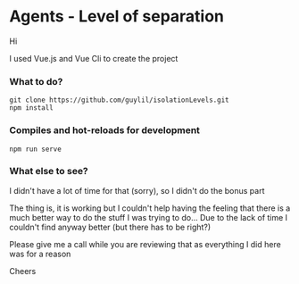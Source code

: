 # Agents - Level of separation

Hi 

I used Vue.js and Vue Cli to create the project

### What to do?
```
git clone https://github.com/guylil/isolationLevels.git
npm install
```

### Compiles and hot-reloads for development
```
npm run serve
```
### What else to see?

I didn't have a lot of time for that (sorry), so I didn't do the bonus part

The thing is, it is working but I couldn't help having the feeling that there is a much better way 
to do the stuff I was trying to do... Due to the lack of time I couldn't find anyway better (but there has to be right?) 


Please give me a call while you are reviewing that as everything I did here was for a reason

Cheers 
